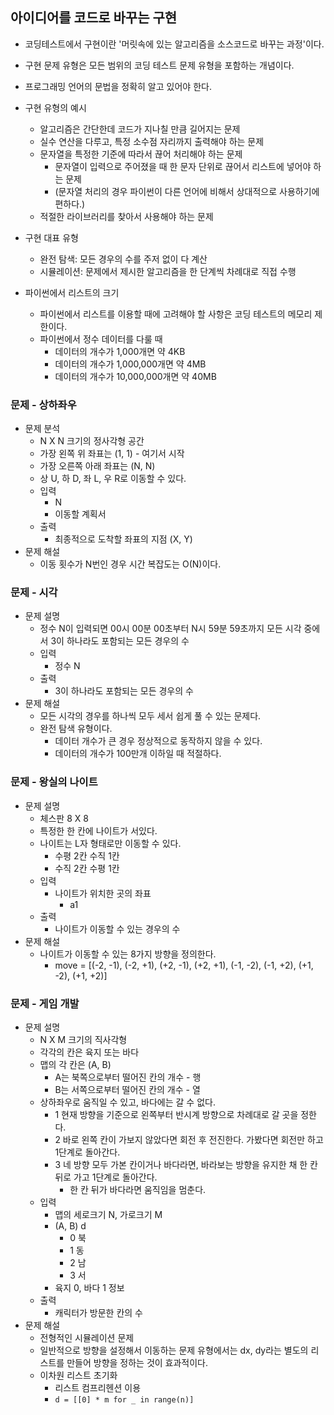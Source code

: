 ## 아이디어를 코드로 바꾸는 구현
- 코딩테스트에서 구현이란 '머릿속에 있는 알고리즘을 소스코드로 바꾸는 과정'이다.
- 구현 문제 유형은 모든 범위의 코딩 테스트 문제 유형을 포함하는 개념이다.
- 프로그래밍 언어의 문법을 정확히 알고 있어야 한다.
- 구현 유형의 예시
  - 알고리즘은 간단한데 코드가 지나칠 만큼 길어지는 문제
  - 실수 연산을 다루고, 특정 소수점 자리까지 출력해야 하는 문제
  - 문자열을 특정한 기준에 따라서 끊어 처리해야 하는 문제
    - 문자열이 입력으로 주어졌을 때 한 문자 단위로 끊어서 리스트에 넣어야 하는 문제
    - (문자열 처리의 경우 파이썬이 다른 언어에 비해서 상대적으로 사용하기에 편하다.)
  - 적절한 라이브러리를 찾아서 사용해야 하는 문제
- 구현 대표 유형
  - 완전 탐색: 모든 경우의 수를 주저 없이 다 계산
  - 시뮬레이션: 문제에서 제시한 알고리즘을 한 단계씩 차례대로 직접 수행

- 파이썬에서 리스트의 크기
  - 파이썬에서 리스트를 이용할 때에 고려해야 할 사항은 코딩 테스트의 메모리 제한이다.
  - 파이썬에서 정수 데이터를 다룰 때
    - 데이터의 개수가 1,000개면 약 4KB
    - 데이터의 개수가 1,000,000개면 약 4MB
    - 데이터의 개수가 10,000,000개면 약 40MB

### 문제 - 상하좌우
- 문제 분석
  - N X N 크기의 정사각형 공간
  - 가장 왼쪽 위 좌표는 (1, 1) - 여기서 시작
  - 가장 오른쪽 아래 좌표는 (N, N)
  - 상 U, 하 D, 좌 L, 우 R로 이동할 수 있다.
  - 입력
    - N
    - 이동할 계획서
  - 출력
    - 최종적으로 도착할 좌표의 지점 (X, Y)
- 문제 해설
  - 이동 횟수가 N번인 경우 시간 복잡도는 O(N)이다.

### 문제 - 시각
- 문제 설명
  - 정수 N이 입력되면 00시 00분 00초부터 N시 59분 59초까지 모든 시각 중에서 3이 하나라도 포함되는 모든 경우의 수
  - 입력
    - 정수 N
  - 출력
    - 3이 하나라도 포함되는 모든 경우의 수
- 문제 해설
  - 모든 시각의 경우를 하나씩 모두 세서 쉽게 풀 수 있는 문제다.
  - 완전 탐색 유형이다.
    - 데이터 개수가 큰 경우 정상적으로 동작하지 않을 수 있다.
    - 데이터의 개수가 100만개 이하일 때 적절하다.

### 문제 - 왕실의 나이트
- 문제 설명
  - 체스판 8 X 8
  - 특정한 한 칸에 나이트가 서있다.
  - 나이트는 L자 형태로만 이동할 수 있다.
    - 수평 2칸 수직 1칸
    - 수직 2칸 수평 1칸
  - 입력
    - 나이트가 위치한 곳의 좌표
      - a1
  - 출력
    - 나이트가 이동할 수 있는 경우의 수
- 문제 해설
  - 나이트가 이동할 수 있는 8가지 방향을 정의한다.
    - move = [(-2, -1), (-2, +1), (+2, -1), (+2, +1), (-1, -2), (-1, +2), (+1, -2), (+1, +2)]
  
### 문제 - 게임 개발
- 문제 설명
  - N X M 크기의 직사각형
  - 각각의 칸은 육지 또는 바다
  - 맵의 각 칸은 (A, B)
    - A는 북쪽으로부터 떨어진 칸의 개수 - 행
    - B는 서쪽으로부터 떨어진 칸의 개수 - 열
  - 상하좌우로 움직일 수 있고, 바다에는 갈 수 없다.
    - 1 현재 방향을 기준으로 왼쪽부터 반시계 방향으로 차례대로 갈 곳을 정한다.
    - 2 바로 왼쪽 칸이 가보지 않았다면 회전 후 전진한다. 가봤다면 회전만 하고 1단계로 돌아간다.
    - 3 네 방향 모두 가본 칸이거나 바다라면, 바라보는 방향을 유지한 채 한 칸 뒤로 가고 1단계로 돌아간다.
      - 한 칸 뒤가 바다라면 움직임을 멈춘다.
  - 입력
    - 맵의 세로크기 N, 가로크기 M
    - (A, B) d
      - 0 북
      - 1 동
      - 2 남
      - 3 서
    - 육지 0, 바다 1 정보
  - 출력
    - 캐릭터가 방문한 칸의 수
- 문제 해설
  - 전형적인 시뮬레이션 문제
  - 일반적으로 방향을 설정해서 이동하는 문제 유형에서는 dx, dy라는 별도의 리스트를 만들어 방향을 정하는 것이 효과적이다.
  - 이차원 리스트 초기화
    - 리스트 컴프리헨션 이용
    - `d = [[0] * m for _ in range(n)]`